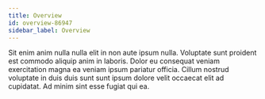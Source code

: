 ```yaml
---
title: Overview
id: overview-86947
sidebar_label: Overview
---
```


Sit enim anim nulla nulla elit in non aute ipsum nulla. Voluptate sunt proident est commodo aliquip anim in laboris. Dolor eu consequat veniam exercitation magna ea veniam ipsum pariatur officia. Cillum nostrud voluptate in duis duis sunt sunt ipsum dolore velit occaecat elit ad cupidatat. Ad minim sint esse fugiat qui ea.

